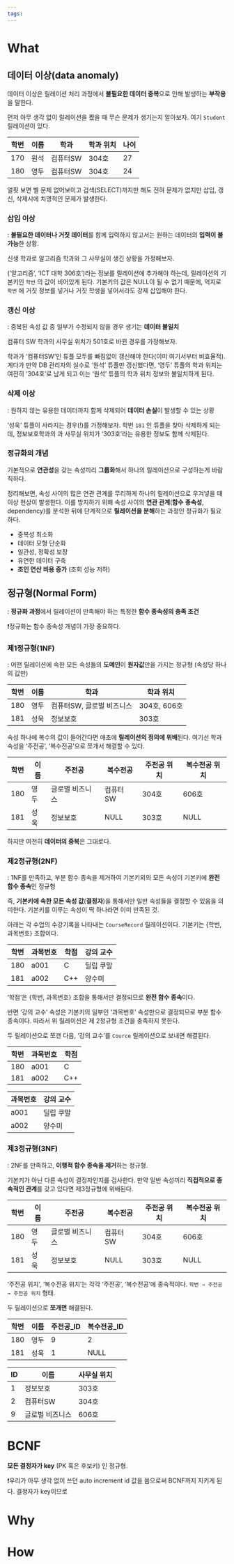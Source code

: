 ```yaml
---
tags:
---
```



# What
## 데이터 이상(data anomaly)

데이터 이상은 릴레이션 처리 과정에서 **불필요한 데이터 중복**으로 인해 발생하는 **부작용**을 말한다.

먼저 아무 생각 없이 릴레이션을 짰을 때 무슨 문제가 생기는지 알아보자. 여기 `Student` 릴레이션이 있다.

|학번|이름|학과|학과 위치|나이|
|---|---|---|---|---|
|170|원석|컴퓨터SW|304호|27|
|180|영두|컴퓨터SW|304호|24|

얼핏 보면 별 문제 없어보이고 검색(SELECT)까지만 해도 전혀 문제가 없지만 삽입, 갱신, 삭제시에 치명적인 문제가 발생한다.

### 삽입 이상

: **불필요한 데이터나 거짓 데이터**를 함께 입력하지 않고서는 원하는 데이터의 **입력이 불가능**한 상황.

신생 학과로 알고리즘 학과와 그 사무실이 생긴 상황을 가정해보자.

(’알고리즘’, ‘ICT 대학 306호’)라는 정보를 릴레이션에 추가해야 하는데, 릴레이션의 기본키인 `학번` 의 값이 비어있게 된다. 기본키의 값은 NULL이 될 수 없기 때문에, 억지로 `학번` 에 거짓 정보를 넣거나 거짓 학생을 넣어서라도 강제 삽입해야 한다.

### 갱신 이상

: 중복된 속성 값 중 일부가 수정되지 않을 경우 생기는 **데이터 불일치**

컴퓨터 SW 학과의 사무실 위치가 501호로 바뀐 경우를 가정해보자.

학과가 ‘컴퓨터SW’인 튜플 모두를 빠짐없이 갱신해야 한다(이미 여기서부터 비효율적). 게다가 만약 DB 관리자의 실수로 ‘원석’ 튜플만 갱신했다면, ‘영두’ 튜플의 학과 위치는 여전히 ‘304호’로 남게 되고 이는 ‘원석’ 튜플의 학과 위치 정보와 불일치하게 된다.

### 삭제 이상

: 원하지 않는 유용한 데이터까지 함께 삭제되어 **데이터 손실**이 발생할 수 있는 상황

‘성욱’ 튜플이 사라지는 경우(!)를 가정해보자. 학번 `181` 인 튜플을 찾아 삭제하게 되는데, 정보보호학과의 과 사무실 위치가 ‘303호’라는 유용한 정보도 함께 삭제된다.

### 정규화의 개념

기본적으로 **연관성**을 갖는 속성끼리 **그룹화**해서 하나의 릴레이션으로 구성하는게 바람직하다.

정리해보면, 속성 사이의 많은 연관 관계를 무리하게 하나의 릴레이션으로 우겨넣을 때 이상 현상이 발생한다. 이를 방지하기 위해 속성 사이의 **연관 관계**(**함수** **종속성**, dependency)를 분석한 뒤에 단계적으로 **릴레이션을 분해**하는 과정인 정규화가 필요하다.

- 중복성 최소화
- 데이터 모형 단순화
- 일관성, 정확성 보장
- 유연한 데이터 구축
- **조인 연산 비용 증가** (조회 성능 저하)

## 정규형(Normal Form)

: **정규화 과정**에서 릴레이션이 만족해야 하는 특정한 **함수 종속성의 충족 조건**

❗정규화는 함수 종속성 개념이 가장 중요하다.

### 제1정규형(1NF)

: 어떤 릴레이션에 속한 모든 속성들의 **도메인**이 **원자값**만을 가지는 정규형 (속성당 하나의 값만)

|학번|이름|학과|학과 위치|
|---|---|---|---|
|180|영두|컴퓨터SW, 글로벌 비즈니스|304호, 606호|
|181|성욱|정보보호|303호|

속성 하나에 복수의 값이 들어간다면 애초에 **릴레이션의 정의에 위배**된다. 여기선 학과 속성을 ‘주전공’, ‘복수전공’으로 쪼개서 해결할 수 있다.

|학번|이름|주전공|복수전공|주전공 위치|복수전공 위치|
|---|---|---|---|---|---|
|180|영두|글로벌 비즈니스|컴퓨터SW|304호|606호|
|181|성욱|정보보호|NULL|303호|NULL|

하지만 여전히 **데이터의 중복**은 그대로다.

### 제2정규형(2NF)

: 1NF를 만족하고, 부분 함수 종속을 제거하여 기본키외의 모든 속성이 기본키에 **완전 함수 종속**인 정규형

즉, **기본키에 속한 모든 속성 값**(**결정자**)을 통해서만 일반 속성들을 결정할 수 있음을 의미한다. 기본키를 이루는 속성이 딱 하나라면 이미 만족된 것.

아래는 각 수업의 수강기록을 나타내는 `CourseRecord` 릴레이션이다. 기본키는 {학번, 과목번호} 조합이다.

|학번|과목번호|학점|강의 교수|
|---|---|---|---|
|180|a001|C|딜립 쿠말|
|181|a002|C++|양수미|

‘학점’은 {학번, 과목번호} 조합을 통해서만 결정되므로 **완전 함수 종속**이다.

반면 ‘강의 교수’ 속성은 기본키의 일부인 ‘과목번호’ 속성만으로 결정되므로 부분 함수 종속이다. 따라서 위 릴레이션은 제 2정규형 조건을 충족하지 못한다.

두 릴레이션으로 쪼갠 다음, ‘강의 교수’를 `Cource` 릴레이션으로 보내면 해결된다.

|학번|과목번호|학점|
|---|---|---|
|180|a001|C|
|181|a002|C++|

|과목번호|강의 교수|
|---|---|
|a001|딜립 쿠말|
|a002|양수미|

### 제3정규형(3NF)

: 2NF를 만족하고, **이행적 함수 종속을 제거**하는 정규형.

기본키가 아닌 다른 속성이 결정자인지를 검사한다. 만약 일반 속성끼리 **직접적으로 종속적인 관계**를 갖고 있다면 제3정규형에 위배된다.

|학번|이름|주전공|복수전공|주전공 위치|복수전공 위치|
|---|---|---|---|---|---|
|180|영두|글로벌 비즈니스|컴퓨터SW|304호|606호|
|181|성욱|정보보호|NULL|303호|NULL|

‘주전공 위치’, ‘복수전공 위치’는 각각 ‘주전공’, ‘복수전공’에 종속적이다. `학번 → 주전공 → 주전공 위치` 형태.

두 릴레이션으로 **쪼개면** 해결된다.

|학번|이름|주전공_ID|복수전공_ID|
|---|---|---|---|
|180|영두|9|2|
|181|성욱|1|NULL|

|ID|이름|사무실 위치|
|---|---|---|
|1|정보보호|303호|
|2|컴퓨터SW|304호|
|9|글로벌 비즈니스|606호|

# BCNF

**모든 결정자가 key** (PK 혹은 후보키) 인 정규형.

❗우리가 아무 생각 없이 쓰던 auto increment id 값을 씀으로써 BCNF까지 지키게 된다. 결정자가 key이므로

# Why


# How